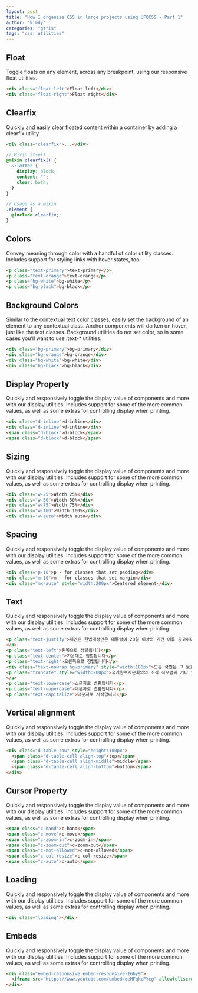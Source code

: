 ```yaml
---
layout: post
title: "How I organize CSS in large projects using UFOCSS - Part 1"
author: "kimdy"
categories: "gtris"
tags: "css, utilities"
---
```


## Float

Toggle floats on any element, across any breakpoint, using our responsive float utilities.

```html
<div class="float-left">Float left</div>
<div class="float-right">Float right</div>
```

## Clearfix

Quickly and easily clear floated content within a container by adding a clearfix utility.

```html
<div class="clearfix">...</div>
```

```scss
// Mixin itself
@mixin clearfix() {
  &::after {
    display: block;
    content: "";
    clear: both;
  }
}

// Usage as a mixin
.element {
  @include clearfix;
}
```

## Colors

Convey meaning through color with a handful of color utility classes. Includes support for styling links with hover states, too.

```html
<p class="text-primary">text-primary</p>
<p class="text-orange">text-orange</p>
<p class="bg-white">bg-white</p>
<p class="bg-black">bg-black</p>
```

## Background Colors

Similar to the contextual text color classes, easily set the background of an element to any contextual class. Anchor components will darken on hover, just like the text classes. Background utilities do not set color, so in some cases you’ll want to use .text-* utilities.

```html
<div class="bg-primary">bg-primary</div>
<div class="bg-orange">bg-orange</div>
<div class="bg-white">bg-white</div>
<div class="bg-black">bg-black</div>
```

## Display Property

Quickly and responsively toggle the display value of components and more with our display utilities. Includes support for some of the more common values, as well as some extras for controlling display when printing.

```html
<div class="d-inline">d-inline</div>
<div class="d-inline">d-inline</div>
<span class="d-block">d-block</span>
<span class="d-block">d-block</span>
```

## Sizing

Quickly and responsively toggle the display value of components and more with our display utilities. Includes support for some of the more common values, as well as some extras for controlling display when printing.

```html
<div class="w-25">Width 25%</div>
<div class="w-50">Width 50%</div>
<div class="w-75">Width 75%</div>
<div class="w-100">Width 100%</div>
<div class="w-auto">Width auto</div>
```

## Spacing

Quickly and responsively toggle the display value of components and more with our display utilities. Includes support for some of the more common values, as well as some extras for controlling display when printing.

```html
<div class="p-10">p - for classes that set padding</div>
<div class="m-10">m - for classes that set margin</div>
<div class="mx-auto" style="width:200px">Centered element</div>
```

## Text

Quickly and responsively toggle the display value of components and more with our display utilities. Includes support for some of the more common values, as well as some extras for controlling display when printing.

```html
<p class="text-justify">제안된 헌법개정안은 대통령이 20일 이상의 기간 이를 공고하여야 한다. 국가는 재해를 예방하고 그 위험으로부터 국민을 보호하기 위하여 노력하여야 한다. 군인은 현역을 면한 후가 아니면 국무총리로 임명될 수 없다. 군사법원의 조직·권한 및 재판관의 자격은 법률로 정한다. 국회의원은 법률이 정하는 직을 겸할 수 없다.
</p>
<p class="text-left">왼쪽으로 정렬됩니다</p>
<p class="text-center">가운데로 정렬됩니다</p>
<p class="text-right">오른쪽으로 정렬됩니다</p>
<div class="text-nowrap bg-primary" style="width:100px">모든 국민은 그 보호하는 자녀에게 적어도 초등교육과 법률이 정하는 교육을 받게 할 의무를 진다.</div>
<p class="truncate" style="width:200px">국가원로자문회의의 조직·직무범위 기타 필요한 사항은 법률로 정한다. 정부는 예산에 변경을 가할 필요가 있을 때에는 추가경정예산안을 편성하여 국회에 제출할 수 있다.
</p>
<p class="text-lowercase">소문자로 변환됩니다</p>
<p class="text-uppercase">대문자로 변환됩니다</p>
<p class="text-capitalize">대문자로 시작합니다</p>
```

## Vertical alignment

Quickly and responsively toggle the display value of components and more with our display utilities. Includes support for some of the more common values, as well as some extras for controlling display when printing.

```html
<div class="d-table-row" style="height:100px">
  <span class="d-table-cell align-top">top</span>
  <span class="d-table-cell align-middle">middle</span>
  <span class="d-table-cell align-bottom">bottom</span>
</div>
```

## Cursor Property

Quickly and responsively toggle the display value of components and more with our display utilities. Includes support for some of the more common values, as well as some extras for controlling display when printing.

```html
<span class="c-hand">c-hand</span>
<span class="c-move">c-move</span>
<span class="c-zoom-in">c-zoom-in</span>
<span class="c-zoom-out">c-zoom-out</span>
<span class="c-not-allowed">c-not-allowed</span>
<span class="c-col-resize">c-col-resize</span>
<span class="c-auto">c-auto</span>
```

## Loading

Quickly and responsively toggle the display value of components and more with our display utilities. Includes support for some of the more common values, as well as some extras for controlling display when printing.

```html
<div class="loading"></div>
```

## Embeds

Quickly and responsively toggle the display value of components and more with our display utilities. Includes support for some of the more common values, as well as some extras for controlling display when printing.

```html
<div class="embed-responsive embed-responsive-16by9">
  <iframe src="https://www.youtube.com/embed/qeMFqkcPYcg" allowfullscreen></iframe>
</div>
```